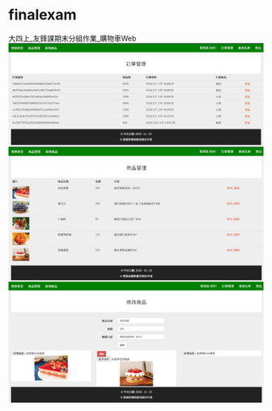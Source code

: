 # finalexam
大四上_友鋒課期末分組作業_購物車Web
![image](https://github.com/hank444tw/finalexam/blob/new_master/banner.JPG)
![image](https://github.com/hank444tw/finalexam/blob/new_master/banner1.JPG)
![image](https://github.com/hank444tw/finalexam/blob/new_master/banner2.JPG)
